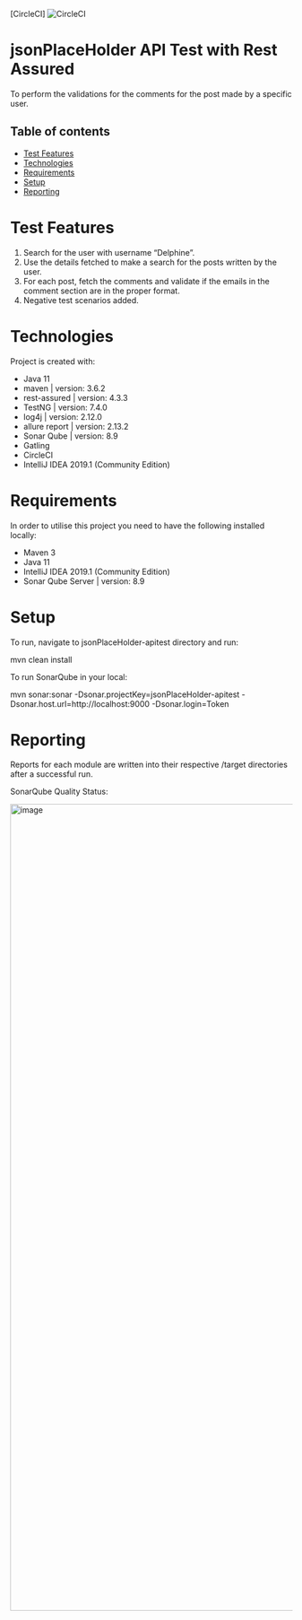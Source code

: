 [CircleCI] <img alt="CircleCI" src="https://img.shields.io/circleci/build/github/FurkanLevent/jsonPlaceHolder-apitest">
# jsonPlaceHolder API Test with Rest Assured

To perform the validations for the comments for the post made by a specific user.

## Table of contents
* [Test Features](#test-features)
* [Technologies](#technologies)
* [Requirements](#requirements)
* [Setup](#setup)
* [Reporting](#reporting)


# Test Features
1. Search for the user with username “Delphine”.
2. Use the details fetched to make a search for the posts written by the user.
3. For each post, fetch the comments and validate if the emails in the comment section are in the proper format.
4. Negative test scenarios added.



# Technologies
Project is created with:
- Java 11
- maven | version: 3.6.2
- rest-assured | version: 4.3.3
- TestNG | version: 7.4.0
- log4j | version: 2.12.0
- allure report | version: 2.13.2
- Sonar Qube | version: 8.9
- Gatling
- CircleCI
- IntelliJ IDEA 2019.1 (Community Edition)


# Requirements
In order to utilise this project you need to have the following installed locally:
- Maven 3
- Java 11
- IntelliJ IDEA 2019.1 (Community Edition)
- Sonar Qube Server | version: 8.9


# Setup

To run, navigate to jsonPlaceHolder-apitest directory and run:

mvn clean install

To run SonarQube in your local:

mvn sonar:sonar
-Dsonar.projectKey=jsonPlaceHolder-apitest
-Dsonar.host.url=http://localhost:9000
-Dsonar.login=Token


# Reporting

Reports for each module are written into their respective /target directories after a successful run.

SonarQube Quality Status:

<img width="1439" alt="image" src="https://user-images.githubusercontent.com/12385700/121608109-f5393800-ca59-11eb-8817-54f4dced7010.png">

